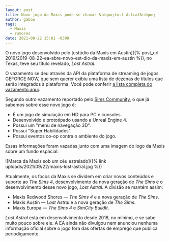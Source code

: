 ```yaml
---
layout: post
title: Novo jogo da Maxis pode se chamar &ldquo;Lost Astral&rdquo;
author: gaboo
tags:
  - Maxis
  - rumores
date: 2021-09-22 15:01 -0300
---
```


O novo jogo desenvolvido pelo [estúdio da Maxis em Austin]({% post_url 2019/2019-08-22-ea-abre-novo-est-dio-da-maxis-em-austin %}), no Texas, teve seu título revelado, _Lost Astral_.

O vazamento se deu através da API da plataforma de streaming de jogos GEFORCE NOW, que sem querer exibiu uma lista de dezenas de títulos que serão integrados à plataforma. Você pode conferir [a lista completa do vazamento aqui](https://gist.github.com/xPaw/6a42aafd3c9d19b3ceab2e90b5a37cd2).

Segundo outro vazamento reportado pelo [Sims Community](https://simscommunity.info/2021/07/24/breaking-first-details-about-maxis-new-simulation-game/), o que já sabemos sobre esse novo jogo é:

- É um jogo de simulação em HD para PC e consoles.
- Desenvolvido e prototipado usando a Unreal Engine 4.
- Possui um "menu de navegação 3D".
- Possui "Super Habilidades".
- Possui eventos co-op contra o ambiente do jogo.

Essas informações foram vazadas junto com uma imagem do logo da Maxis sobre um fundo espacial:

![Marca da Maxis sob um céu estrelado]({% link uploads/2021/09/22/maxis-lost-astral.jpg %})

Atualmente, os focos da Maxis se dividem em criar novos conteúdos e suporte ao _The Sims 4_, desenvolvimento da nova geração de _The Sims_ e o desenvolvimento desse novo jogo, _Lost Astral_. A divisão se mantém assim:

- Maxis Redwood Shores &mdash; _The Sims 4_ e a nova geração de _The Sims_.
- Maxis Austin &mdash; _Lost Astral_ e a nova geração de _The Sims_.
- Maxis Europa &mdash; _The Sims 4_ e _SimCity BuildIt_.

_Lost Astral_ está em desenvolvimento desde 2018, no mínimo, e se sabe muito pouco sobre ele. A EA ainda não divulgou nem anunciou nenhuma informação oficial sobre o jogo fora das ofertas de emprego que publica periodigamente.
